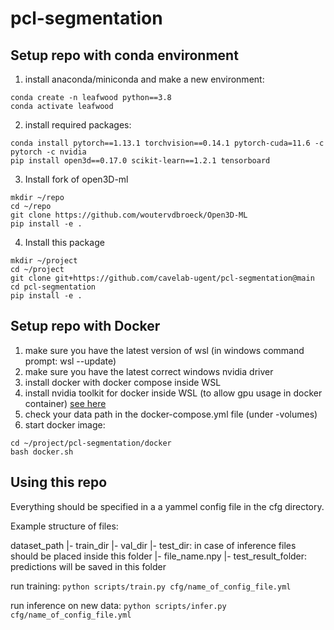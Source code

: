 # pcl-segmentation

## Setup repo with conda environment

1. install anaconda/miniconda and make a new environment:
```
conda create -n leafwood python==3.8
conda activate leafwood
```
2. install required packages:
```
conda install pytorch==1.13.1 torchvision==0.14.1 pytorch-cuda=11.6 -c pytorch -c nvidia
pip install open3d==0.17.0 scikit-learn==1.2.1 tensorboard
```
3. Install fork of open3D-ml
```
mkdir ~/repo
cd ~/repo
git clone https://github.com/woutervdbroeck/Open3D-ML
pip install -e .
```
4. Install this package
```
mkdir ~/project
cd ~/project
git clone git+https://github.com/cavelab-ugent/pcl-segmentation@main
cd pcl-segmentation
pip install -e .
```

## Setup repo with Docker 

1. make sure you have the latest version of wsl (in windows command prompt: wsl --update)
2. make sure you have the latest correct windows nvidia driver 
3. install docker with docker compose inside WSL
4. install nvidia toolkit for docker inside WSL (to allow gpu usage in docker container) [see here](https://docs.nvidia.com/datacenter/cloud-native/container-toolkit/install-guide.html#docker)
5. check your data path in the docker-compose.yml file (under -volumes)
5. start docker image:
```
cd ~/project/pcl-segmentation/docker
bash docker.sh
```

## Using this repo

Everything should be specified in a a yammel config file in the cfg directory.

Example structure of files:

dataset_path
  |- train_dir
  |- val_dir
  |- test_dir: in case of inference files should be placed inside this folder
      |- file_name.npy
  |- test_result_folder: predictions will be saved in this folder

run training: ```python scripts/train.py cfg/name_of_config_file.yml```

run inference on new data: ```python scripts/infer.py cfg/name_of_config_file.yml```

